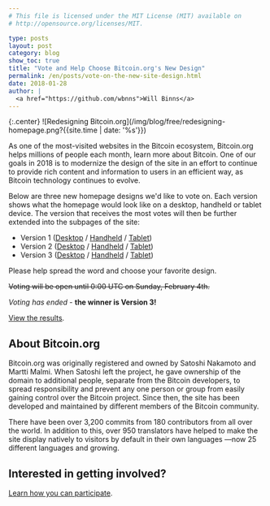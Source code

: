 ```yaml
---
# This file is licensed under the MIT License (MIT) available on
# http://opensource.org/licenses/MIT.

type: posts
layout: post
category: blog
show_toc: true
title: "Vote and Help Choose Bitcoin.org's New Design"
permalink: /en/posts/vote-on-the-new-site-design.html
date: 2018-01-28
author: |
  <a href="https://github.com/wbnns">Will Binns</a>
---
```


<div class="post-content" markdown="1">
{:.center}
![Redesigning Bitcoin.org](/img/blog/free/redesigning-homepage.png?{{site.time | date: '%s'}})

As one of the most-visited websites in the Bitcoin ecosystem, Bitcoin.org helps
millions of people each month, learn more about Bitcoin. One of our goals in
2018 is to modernize the design of the site in an effort to continue to
provide rich content and information to users in an efficient way, as Bitcoin
technology continues to evolve.

Below are three new homepage designs we'd like to vote on. Each version
shows what the homepage would look like on a desktop, handheld or tablet
device. The version that receives the most votes will then be further extended
into the subpages of the site:

+ Version 1 ([Desktop](https://invis.io/W6F8UUDPX#/272286353_1-8-18_Bitcoin-org_Ver1_Desktop_1200px) / [Handheld](https://invis.io/BJF8UVJYA#/272475274_1-8-18_Bitcoin-org_Ver1__Mobile_320px) / [Tablet](https://invis.io/MSF8UUNYZ#/272470844_1-8-18_Bitcoin-org_Ver1_Tablet_768px))
+ Version 2 ([Desktop](https://invis.io/VGFB69IYR#/273185825_12-01-18_Bitcoin-org_Ver2_Desktop_1200px__1) / [Handheld](https://invis.io/TJFC8U3WVK3#/273522832_12-01-18_Bitcoin-org_Ver2__Mobile_320px) / [Tablet](https://invis.io/PXFC8P6MK9W#/273522833_12-01-18_Bitcoin-org_Ver2_Tablet_768px))
+ Version 3 ([Desktop](https://invis.io/6VFF8CB9CJA#/274446152_19-01-18_Bitcoin-org_Ver3_Desktop_1200px) / [Handheld](https://invis.io/SVFG91LJAZ9#/274784637_22-01-18_Bitcoin-org_Ver3__Mobile_320px) / [Tablet](https://invis.io/C6FG9114QGM#/274784638_22-01-18_Bitcoin-org_Ver3_Tablet_768px))

Please help spread the word and choose your favorite design.

<s>Voting will be open until 0:00 UTC on Sunday, February 4th.</s>

*Voting has ended* - **the winner is Version 3!**

[View the results](https://dcdt.typeform.com/report/rv9C1j/rZcaOMYTVMaEiLi1).

</div>

<div class="toccontent-block boxexpand expanded" markdown="1">

## About Bitcoin.org

Bitcoin.org was originally registered and owned by Satoshi Nakamoto and Martti
Malmi. When Satoshi left the project, he gave ownership of the domain to
additional people, separate from the Bitcoin developers, to spread
responsibility and prevent any one person or group from easily gaining control
over the Bitcoin project. Since then, the site has been developed and
maintained by different members of the Bitcoin community.

There have been over 3,200 commits from 180 contributors from all over the
world. In addition to this, over 950 translators have helped to make the site
display natively to visitors by default in their own languages —now 25
different languages and growing.
</div>

<div class="toccontent-block boxexpand expanded" markdown="1">

## Interested in getting involved?

[Learn how you can participate](https://github.com/bitcoin-dot-org/bitcoin.org#how-to-participate).
</div>